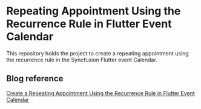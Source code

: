 # Repeating Appointment Using the Recurrence Rule in Flutter Event Calendar

This repository holds the project to create a repeating appointment using the recurrence rule in the Syncfusion Flutter event Calendar.

## Blog reference
[Create a Repeating Appointment Using the Recurrence Rule in Flutter Event Calendar](https://www.syncfusion.com/blogs/post/create-a-repeating-appointment-using-the-recurrence-rule-in-flutter-event-calendar.aspx)
